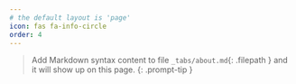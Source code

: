 ```yaml
---
# the default layout is 'page'
icon: fas fa-info-circle
order: 4
---
```


<script>(function(w,d,s,l,i){w[l]=w[l]||[];w[l].push({'gtm.start':
new Date().getTime(),event:'gtm.js'});var f=d.getElementsByTagName(s)[0],
j=d.createElement(s),dl=l!='dataLayer'?'&l='+l:'';j.async=true;j.src=
'https://www.googletagmanager.com/gtm.js?id='+i+dl;f.parentNode.insertBefore(j,f);
})(window,document,'script','dataLayer','GTM-KCQ9XXH');</script>

> Add Markdown syntax content to file `_tabs/about.md`{: .filepath } and it will show up on this page.
> {: .prompt-tip }
